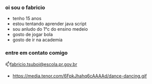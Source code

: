### oi sou o fabricio 

- tenho 15 anos
- estou tentando aprender java script
- sou anludo do 1°c do ensino medeio
- gosto de jogar bola
- gosto de ir na academia 

### entre em contato comigo

📫fabricio.tsuboi@escola.pr.gov.br
- https://media.tenor.com/6FpkJhahq6cAAAAd/dance-dancing.gif
